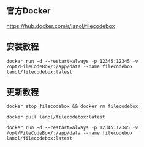 ## 官方Docker
https://hub.docker.com/r/lanol/filecodebox

## 安装教程
```
docker run -d --restart=always -p 12345:12345 -v /opt/FileCodeBox/:/app/data --name filecodebox lanol/filecodebox:latest
```

## 更新教程
```
docker stop filecodebox && docker rm filecodebox

docker pull lanol/filecodebox:latest

docker run -d --restart=always -p 12345:12345 -v /opt/FileCodeBox/:/app/data --name filecodebox lanol/filecodebox:latest

```
